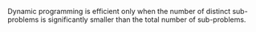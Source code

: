 Dynamic programming is efficient
only when the number of distinct sub-problems
is significantly smaller than the total
number of sub-problems.